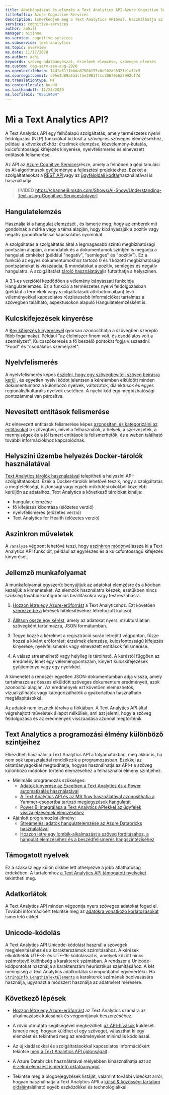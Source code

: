 ```yaml
---
title: Adatbányászat és-elemzés a Text Analytics API-Azure Cognitive Services
titleSuffix: Azure Cognitive Services
description: Ismerkedjen meg a Text Analytics APIával. Használhatja az érzelmek elemzéséhez, a nyelvfelismerés és a természetes nyelvi feldolgozás más formáihoz.
services: cognitive-services
author: aahill
manager: nitinme
ms.service: cognitive-services
ms.subservice: text-analytics
ms.topic: overview
ms.date: 11/17/2020
ms.author: aahi
keywords: szöveg-adatbányászat, érzelmek elemzése, szöveges elemzés
ms.custom: cog-serv-seo-aug-2020
ms.openlocfilehash: 14dfa6111bbda8750b175c8c9b2a96321e1af2c5
ms.sourcegitcommit: c95e2d89a5a3cf5e2983ffcc206f056a7992df7d
ms.translationtype: MT
ms.contentlocale: hu-HU
ms.lasthandoff: 11/24/2020
ms.locfileid: "95519404"
---
```

# <a name="what-is-the-text-analytics-api"></a>Mi a Text Analytics API?

A Text Analytics API egy felhőalapú szolgáltatás, amely természetes nyelvi feldolgozási (NLP) funkciókat biztosít a szöveg-és szöveges elemzésekhez, például a következőkhöz: érzelmek elemzése, közvélemény-kutatás, kulcsfontosságú kifejezés kinyerése, nyelvfelismerés és elnevezett entitások felismerése.

Az API az [Azure Cognitive Services](../index.yml)része, amely a felhőben a gépi tanulási és AI-algoritmusok gyűjteménye a fejlesztési projektekhez. Ezeket a szolgáltatásokat a [REST API](https://westus.dev.cognitive.microsoft.com/docs/services/TextAnalytics-V2-1/)vagy az [ügyféloldali kódtár](quickstarts/text-analytics-sdk.md)használatával is használhatja.

> [!VIDEO https://channel9.msdn.com/Shows/AI-Show/Understanding-Text-using-Cognitive-Services/player]

## <a name="sentiment-analysis"></a>Hangulatelemzés

Használja ki a [hangulat elemzését](how-tos/text-analytics-how-to-sentiment-analysis.md) , és Ismerje meg, hogy az emberek mit gondolnak a márka vagy a téma alapján, hogy kibányászják a pozitív vagy negatív gondolkodással kapcsolatos nyomokat. 

A szolgáltatás a szolgáltatás által a legmagasabb szintű megbízhatósági pontszám alapján, a mondatok és a dokumentumok szintjén is megadja a hangulati címkéket (például "negatív", "semleges" és "pozitív"). Ez a funkció az egyes dokumentumokhoz tartozó 0 és 1 közötti megbízhatósági pontszámokat is visszaadja, & mondatokat a pozitív, semleges és negatív hangulatra. A szolgáltatást [tároló használatával](how-tos/text-analytics-how-to-install-containers.md)is futtathatja a helyszínen.

A 3.1-es verziótól kezdődően a vélemény bányászati funkciója Hangulatelemzés. Ez a funkció a természetes nyelvi feldolgozásban (például a termékek vagy szolgáltatások attribútumaiban) lévő véleményekkel kapcsolatos részletesebb információkat tartalmaz a szövegben található, aspektusokon alapuló Hangulatelemzésként is.

## <a name="key-phrase-extraction"></a>Kulcskifejezések kinyerése

A [Key kifejezés kinyerésével](how-tos/text-analytics-how-to-keyword-extraction.md) gyorsan azonosíthatja a szövegben szereplő főbb fogalmakat. Például "az élelmiszer finom volt, és csodálatos volt a személyzet", Kulcsszókeresés a fő beszélő pontokat fogja visszaadni: "Food" és "csodálatos személyzet".

## <a name="language-detection"></a>Nyelvfelismerés

A nyelvfelismerés képes [észlelni, hogy egy szövegbeviteli szöveg beírásra kerül](how-tos/text-analytics-how-to-language-detection.md) , és egyetlen nyelvi kódot jelentsen a kérelemben elküldött minden dokumentumhoz a különböző nyelvek, változatok, dialektusok és egyes regionális/kulturális nyelvek esetében. A nyelvi kód egy megbízhatósági pontszámmal van párosítva.

## <a name="named-entity-recognition"></a>Nevesített entitások felismerése

Az elnevezett entitások felismerése képes [azonosítani és kategorizálni az entitásokat](how-tos/text-analytics-how-to-entity-linking.md) a szövegben, mivel a felhasználók, a helyek, a szervezetek, a mennyiségek és a jól ismert entitások is felismerhetők, és a weben található további információkhoz kapcsolódnak.

## <a name="deploy-on-premises-using-docker-containers"></a>Helyszíni üzembe helyezés Docker-tárolók használatával

[Text Analytics tárolók használatával](how-tos/text-analytics-how-to-install-containers.md) telepítheti a helyszíni API-szolgáltatásokat. Ezek a Docker-tárolók lehetővé teszik, hogy a szolgáltatás a megfelelőségi, biztonsági vagy egyéb működési okokból közelebb kerüljön az adataihoz. Text Analytics a következő tárolókat kínálja:

* hangulat elemzése
* fő kifejezés kibontása (előzetes verzió)
* nyelvfelismerés (előzetes verzió)
* Text Analytics for Health (előzetes verzió)

## <a name="asynchronous-operations"></a>Aszinkron műveletek

A `/analyze` végpont lehetővé teszi, hogy [aszinkron módon](how-tos/text-analytics-how-to-call-api.md)válassza ki a Text Analytics API funkcióit, például az egyrészes és a kulcsfontosságú kifejezés kinyerését.

## <a name="typical-workflow"></a>Jellemző munkafolyamat

A munkafolyamat egyszerű: benyújtjuk az adatokat elemzésre és a kódban kezeljük a kimeneteket. Az elemzők használatra készek, esetükben nincs szükség további konfigurációs beállításokra vagy testreszabásra.

1. [Hozzon létre egy Azure-erőforrást](../cognitive-services-apis-create-account.md) a Text Analyticshoz. Ezt követően [szerezze be a](../cognitive-services-apis-create-account.md#get-the-keys-for-your-resource) kérések hitelesítéséhez létrehozott kulcsot.

2. [Állítson össze egy kérést](how-tos/text-analytics-how-to-call-api.md#json-schema), amely az adatokat nyers, strukturálatlan szövegként tartalmazza, JSON formátumban.

3. Tegye közzé a kérelmet a regisztráció során létrejött végponton, fűzze hozzá a kívánt erőforrást: érzelmek elemzése, kulcsfontosságú kifejezés kinyerése, nyelvfelismerés vagy elnevezett entitások felismerése.

4. A válasz streamelhető vagy helyileg is tárolható. A kéréstől függően az eredmény lehet egy véleménypontszám, kinyert kulcskifejezések gyűjteménye vagy egy nyelvkód.

A kimenetet a rendszer egyetlen JSON-dokumentumban adja vissza, amely tartalmazza az összes elküldött szöveges dokumentum eredményeit, azok azonosítói alapján. Az eredmények ezt követően elemezhetők, vizualizálhatók vagy kategorizálhatók a gyakorlatban használható megállapításokká.

Az adatok nem lesznek tárolva a fiókjában. A Text Analytics API által végrehajtott műveletek állapot nélküliek, ami azt jelenti, hogy a szöveg feldolgozása és az eredmények visszaadása azonnal megtörténik.

## <a name="text-analytics-for-multiple-programming-experience-levels"></a>Text Analytics a programozási élmény különböző szintjeihez

Elkezdheti használni a Text Analytics API a folyamatokban, még akkor is, ha nem sok tapasztalattal rendelkezik a programozásban. Ezekkel az oktatóanyagokkal megtudhatja, hogyan használhatja az API-t a szöveg különböző módokon történő elemzéséhez a felhasználói élmény szintjéhez. 

* Minimális programozás szükséges:
    * [Adatok kinyerése az Excelben a Text Analytics és a Power automatizálás használatával](tutorials/extract-excel-information.md)
    * [A Text Analytics API és az MS flow használatával azonosíthatja a Yammer-csoportba tartozó megjegyzések hangulatát](/Yammer/integrate-yammer-with-other-apps/sentiment-analysis-flow-azure?bc=%252f%252fazure%252fbread%252ftoc.json&toc=%252f%252fazure%252fcognitive-services%252ftext-analytics%252ftoc.json)
    * [Power BI integrálása a Text Analytics APIekkel az ügyfelek visszajelzésének elemzéséhez](tutorials/tutorial-power-bi-key-phrases.md)
* Ajánlott programozási élmény:
    * [Streamelési adatok hangulatelemzése az Azure Databricks használatával](/azure/databricks/scenarios/databricks-sentiment-analysis-cognitive-services?bc=%252f%252fazure%252fbread%252ftoc.json&toc=%252f%252fazure%252fcognitive-services%252ftext-analytics%252ftoc.json)
    * [Hozzon létre egy lombik-alkalmazást a szöveg fordításához, a hangulat elemzéséhez és a beszédfelismerés hangszintéziséhez](../translator/tutorial-build-flask-app-translation-synthesis.md?bc=%252f%252fazure%252fbread%252ftoc.json&toc=%252f%252fazure%252fcognitive-services%252ftext-analytics%252ftoc.json)


<a name="supported-languages"></a>

## <a name="supported-languages"></a>Támogatott nyelvek

Ez a szakasz egy külön cikkbe lett áthelyezve a jobb átláthatóság érdekében. A tartalomhoz [a Text Analytics API támogatott nyelveket](./language-support.md) tekintheti meg.

<a name="data-limits"></a>

## <a name="data-limits"></a>Adatkorlátok

A Text Analytics API minden végpontja nyers szöveges adatokat fogad el. További információért tekintse meg az [adatokra vonatkozó korlátozásokat](concepts/data-limits.md) ismertető cikket.

## <a name="unicode-encoding"></a>Unicode-kódolás

A Text Analytics API Unicode-kódolást használ a szövegek megjelenítéséhez és a karakterszámok számításához. A kérések elküldhetők UTF-8- és UTF-16-kódolással is, amelyek között nincs számottevő különbség a karakterek számában. A rendszer a Unicode-kódpontokat használja a karakterszám heurisztikus számításához. A két mennyiség a Text Analytics adatkorlátai szempontjából egyenértékű. Ha [`StringInfo.LengthInTextElements`](/dotnet/api/system.globalization.stringinfo.lengthintextelements) a karakterek számának beolvasására használja, ugyanazt a módszert használja az adatméret mérésére.

## <a name="next-steps"></a>Következő lépések

+ [Hozzon létre egy Azure-erőforrást](../cognitive-services-apis-create-account.md) az Text Analytics számára az alkalmazások kulcsának és végpontjának beszerzéséhez.

+ A rövid útmutató segítségével megkezdheti [az API-hívások](quickstarts/text-analytics-sdk.md) küldését. Ismerje meg, hogyan küldhet el egy szöveget, választhat ki egy elemzést és tekintheti meg az eredményeket minimális kódolással.

+ Az új kiadásokkal és szolgáltatásokkal kapcsolatos információkért tekintse [meg a Text Analytics API újdonságait](whats-new.md) .

+ A Azure Databricks használatával mélyebben kihasználhatja ezt az [érzelmi elemzést ismertető oktatóanyagot](/azure/databricks/scenarios/databricks-sentiment-analysis-cognitive-services) .

+ Tekintse meg a blogbejegyzések listáját, valamint további videókat arról, hogyan használhatja a Text Analytics APIt a [külső & közösségi tartalom oldalán](text-analytics-resource-external-community.md)található egyéb eszközökkel és technológiákkal.